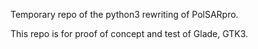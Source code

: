 Temporary repo of the python3 rewriting of PolSARpro.

This repo is for proof of concept and test of Glade, GTK3.
